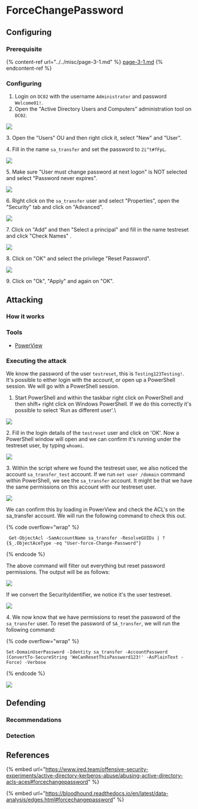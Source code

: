 # ForceChangePassword

## Configuring

### Prerequisite&#x20;

{% content-ref url="../../misc/page-3-1.md" %}
[page-3-1.md](../../misc/page-3-1.md)
{% endcontent-ref %}

### Configuring

1. Login on `DC02` with the username `Administrator` and password `Welcome01!`.
2. Open the "Active Directory Users and Computers" administration tool on `DC02`.

![](<../../../.gitbook/assets/image (11) (1) (1).png>)

3\. Open the "Users" OU and then right click it, select "New" and "User".

4\. Fill in the name `sa_transfer` and set the password to `2i^t#fFpL`.

![](<../../../.gitbook/assets/image (34) (1).png>)

5\. Make sure "User must change password at next logon" is NOT selected and select "Password never expires".

![](<../../../.gitbook/assets/image (31) (1).png>)

6\. Right click on the `sa_transfer` user and select "Properties", open the "Security" tab and click on "Advanced".

![](<../../../.gitbook/assets/image (74).png>)

7\. Click on "Add" and then "Select a principal" and fill in the name testreset and click "Check Names" .

![](<../../../.gitbook/assets/image (6) (1).png>)

8\. Click on "OK" and select the privilege "Reset Password".

![](<../../../.gitbook/assets/image (59).png>)

9\. Click on "Ok", "Apply" and again on "OK".

## Attacking

### How it works



### Tools

* [PowerView](https://github.com/PowerShellMafia/PowerSploit/blob/master/Recon/PowerView.ps1)

### Executing the attack

We know the password of the user `testreset`, this is `Testing123Testing!`.  It's possible to either login with the account, or open up a PowerShell session. We will go with a PowerShell session.

1. Start PowerShell and within the taskbar right click on PowerShell and then shift+ right click on Windows PowerShell. If we do this correctly it's possible to select 'Run as different user'.\


![](<../../../.gitbook/assets/image (9).png>)

2\. Fill in the login details of the `testreset` user and click on 'OK'. Now a PowerShell window will open and we can confirm it's running under the testreset user, by typing `whoami`.

![](<../../../.gitbook/assets/image (9) (3).png>)

3\. Within the script where we found the testreset user, we also noticed the account `sa_transfer_test` account.  If we run `net user /domain` command within PowerShell, we see the `sa_transfer` account. It might be that we have the same permissions on this account with our testreset user.

![](<../../../.gitbook/assets/image (4).png>)

We can confirm this by loading in PowerView and check the ACL's on the sa\_transfer account. We will run the following command to check this out.

{% code overflow="wrap" %}
```
 Get-ObjectAcl -SamAccountName sa_transfer -ResolveGUIDs | ? {$_.ObjectAceType -eq "User-force-Change-Password"}
```
{% endcode %}

The above command will filter out everything but reset password permissions. The output will be as follows:

![](<../../../.gitbook/assets/image (8).png>)

If we convert the SecurityIdentifier, we notice it's the user testreset.

![](<../../../.gitbook/assets/image (5) (2).png>)

4\. We now know that we have permissions to reset the password of the `sa_transfer` user. To reset the password of `SA_transfer`, we will run the following command:

{% code overflow="wrap" %}
```
Set-DomainUserPassword -Identity sa_transfer -AccountPassword (ConvertTo-SecureString 'WeCanResetThisPassword123!' -AsPlainText -Force) -Verbose
```
{% endcode %}

![](<../../../.gitbook/assets/image (2).png>)

## Defending

### Recommendations



### Detection



## References

{% embed url="https://www.ired.team/offensive-security-experiments/active-directory-kerberos-abuse/abusing-active-directory-acls-aces#forcechangepassword" %}

{% embed url="https://bloodhound.readthedocs.io/en/latest/data-analysis/edges.html#forcechangepassword" %}
